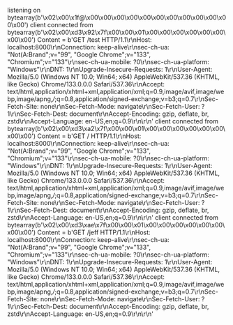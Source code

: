 listening on bytearray(b'\x02\x00\x1f@\x00\x00\x00\x00\x00\x00\x00\x00\x00\x00\x00\x00')
client connected from bytearray(b'\x02\x00\xd3\x92\x7f\x00\x00\x01\x00\x00\x00\x00\x00\x00\x00\x00')
Content = b'GET /test HTTP/1.1\r\nHost: localhost:8000\r\nConnection: keep-alive\r\nsec-ch-ua: "Not(A:Brand";v="99", "Google Chrome";v="133", "Chromium";v="133"\r\nsec-ch-ua-mobile: ?0\r\nsec-ch-ua-platform: "Windows"\r\nDNT: 1\r\nUpgrade-Insecure-Requests: 1\r\nUser-Agent: Mozilla/5.0 (Windows NT 10.0; Win64; x64) AppleWebKit/537.36 (KHTML, like Gecko) Chrome/133.0.0.0 Safari/537.36\r\nAccept: text/html,application/xhtml+xml,application/xml;q=0.9,image/avif,image/webp,image/apng,*/*;q=0.8,application/signed-exchange;v=b3;q=0.7\r\nSec-Fetch-Site: none\r\nSec-Fetch-Mode: navigate\r\nSec-Fetch-User: ?1\r\nSec-Fetch-Dest: document\r\nAccept-Encoding: gzip, deflate, br, zstd\r\nAccept-Language: en-US,en;q=0.9\r\n\r\n'
client connected from bytearray(b'\x02\x00\xd3\xa2\x7f\x00\x00\x01\x00\x00\x00\x00\x00\x00\x00\x00')
Content = b'GET / HTTP/1.1\r\nHost: localhost:8000\r\nConnection: keep-alive\r\nsec-ch-ua: "Not(A:Brand";v="99", "Google Chrome";v="133", "Chromium";v="133"\r\nsec-ch-ua-mobile: ?0\r\nsec-ch-ua-platform: "Windows"\r\nDNT: 1\r\nUpgrade-Insecure-Requests: 1\r\nUser-Agent: Mozilla/5.0 (Windows NT 10.0; Win64; x64) AppleWebKit/537.36 (KHTML, like Gecko) Chrome/133.0.0.0 Safari/537.36\r\nAccept: text/html,application/xhtml+xml,application/xml;q=0.9,image/avif,image/webp,image/apng,*/*;q=0.8,application/signed-exchange;v=b3;q=0.7\r\nSec-Fetch-Site: none\r\nSec-Fetch-Mode: navigate\r\nSec-Fetch-User: ?1\r\nSec-Fetch-Dest: document\r\nAccept-Encoding: gzip, deflate, br, zstd\r\nAccept-Language: en-US,en;q=0.9\r\n\r\n'
client connected from bytearray(b'\x02\x00\xd3\xae\x7f\x00\x00\x01\x00\x00\x00\x00\x00\x00\x00\x00')
Content = b'GET /jeff HTTP/1.1\r\nHost: localhost:8000\r\nConnection: keep-alive\r\nsec-ch-ua: "Not(A:Brand";v="99", "Google Chrome";v="133", "Chromium";v="133"\r\nsec-ch-ua-mobile: ?0\r\nsec-ch-ua-platform: "Windows"\r\nDNT: 1\r\nUpgrade-Insecure-Requests: 1\r\nUser-Agent: Mozilla/5.0 (Windows NT 10.0; Win64; x64) AppleWebKit/537.36 (KHTML, like Gecko) Chrome/133.0.0.0 Safari/537.36\r\nAccept: text/html,application/xhtml+xml,application/xml;q=0.9,image/avif,image/webp,image/apng,*/*;q=0.8,application/signed-exchange;v=b3;q=0.7\r\nSec-Fetch-Site: none\r\nSec-Fetch-Mode: navigate\r\nSec-Fetch-User: ?1\r\nSec-Fetch-Dest: document\r\nAccept-Encoding: gzip, deflate, br, zstd\r\nAccept-Language: en-US,en;q=0.9\r\n\r\n'